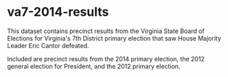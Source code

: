 va7-2014-results
================

This dataset contains precinct results from the Virginia State Board of Elections for Virginia's 7th District primary election that saw House Majority Leader Eric Cantor defeated. 

Included are precinct results from the 2014 primary election, the 2012 general election for President, and the 2012 primary election. 
